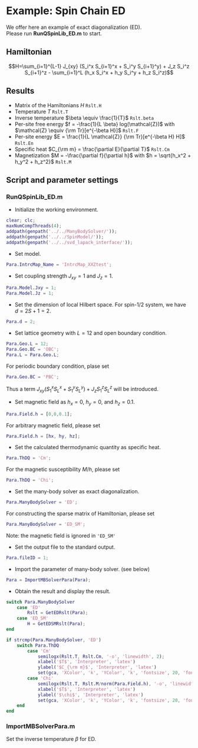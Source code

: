 # Example\: Spin Chain ED
We offer here an example of exact diagonalization (ED). \
Please run **RunQSpinLib_ED.m** to start.

## Hamiltonian ##
$$H=\sum_{i=1}^{L-1} J_{xy} (S_i^x S_{i+1}^x + S_i^y S_{i+1}^y) + J_z S_i^z S_{i+1}^z - \sum_{i=1}^L (h_x S_i^x + h_y S_i^y + h_z S_i^z)$$

## Results ##
* Matrix of the Hamiltonians $H$ ```Rslt.H```
* Temperature $T$ ```Rslt.T```
* Inverse temperature $\beta \equiv \frac{1}{T}$ ```Rslt.beta```
* Per-site free energy $f = -\frac{1}{L \beta} log(\mathcal{Z})$ with $\mathcal{Z} \equiv {\rm Tr}[e^{-\beta H}]$ ```Rslt.F```
* Per-site energy $E = \frac{1}{L \mathcal{Z}} {\rm Tr}[e^{-\beta H} H]$ ```Rslt.En```
* Specific heat $C_{\rm m} = \frac{\partial E}{\partial T}$ ```Rslt.Cm```
* Magnetization $M = -\frac{\partial f}{\partial h}$ with $h = \sqrt{h_x^2 + h_y^2 + h_z^2}$ ```Rslt.M```
  
## Script and parameter settings ##

### RunQSpinLib_ED.m ###
* Initialize the working environment.
```matlab
clear; clc;
maxNumCompThreads(4);
addpath(genpath('../../ManyBodySolver/'));
addpath(genpath('../../SpinModel/'));
addpath(genpath('../../svd_lapack_interface/'));
```
* Set model.
```matlab
Para.IntrcMap_Name = 'IntrcMap_XXZtest';
```
* Set coupling strength $J_{xy}=1$ and $J_z=1$.
```matlab
Para.Model.Jxy = 1; 
Para.Model.Jz = 1;
```

* Set the dimension of local Hilbert space. For spin-1/2 system, we have $d=2S+1=2$.
```matlab
Para.d = 2;
```
* Set lattice geometry with $L=12$ and open boundary condition.
```matlab
Para.Geo.L = 12;
Para.Geo.BC = 'OBC';
Para.L = Para.Geo.L;
```
For periodic boundary condition, plase set
```matlab
Para.Geo.BC = 'PBC';
```
Thus a term $J_{xy} (S_1^x S_{L}^x + S_1^y S_{L}^y) + J_z S_1^z S_{L}^z$ will be introduced.

* Set magnetic field as $h_x=0$, $h_y=0$, and $h_z=0.1$.
```matlab
Para.Field.h = [0,0,0.1];
```
For arbitrary magnetic field, please set
```matlab
Para.Field.h = [hx, hy, hz];
``` 

* Set the calculated thermodynamic quantity as specific heat.
```matlab
Para.ThDQ = 'Cm';
```
For the magnetic susceptibility $M/h$, please set
```matlab
Para.ThDQ = 'Chi';
```

* Set the many-body solver as exact diagonalization.
```matlab
Para.ManyBodySolver = 'ED';
```
For constructing the sparse matrix of Hamiltonian, please set
```matlab
Para.ManyBodySolver = 'ED_SM';
```
Note: the magnetic field is ignored in ```'ED_SM'```

* Set the output file to the standard output.
```matlab
Para.fileID = 1;
```

* Import the parameter of many-body solver. (see below)
```matlab
Para = ImportMBSolverPara(Para);
```

* Obtain the result and display the result.
```matlab
switch Para.ManyBodySolver
    case 'ED'
        Rslt = GetEDRslt(Para);
    case 'ED_SM'
        H = GetEDSMRslt(Para);
end

if strcmp(Para.ManyBodySolver, 'ED')
    switch Para.ThDQ
        case 'Cm'
            semilogx(Rslt.T, Rslt.Cm, '-o', 'linewidth', 2);
            xlabel('$T$', 'Interpreter', 'latex')
            ylabel('$C_{\rm m}$', 'Interpreter', 'latex')
            set(gca, 'XColor', 'k', 'YColor', 'k', 'fontsize', 20, 'fontname', 'times new roman', 'linewidth', 1.5)
        case 'Chi'
            semilogx(Rslt.T, Rslt.M/norm(Para.Field.h), '-o', 'linewidth', 2);
            xlabel('$T$', 'Interpreter', 'latex')
            ylabel('$\chi$', 'Interpreter', 'latex')
            set(gca, 'XColor', 'k', 'YColor', 'k', 'fontsize', 20, 'fontname', 'times new roman', 'linewidth', 1.5)
    end
end
```

### ImportMBSolverPara.m ###
Set the inverse temperature $\beta$ for ED.



